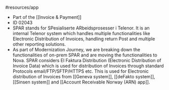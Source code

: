 #resources/app 

* Part of the [[Invoice & Payment]]
* ID 02043
* SPAR stands for SPesialiserte ARbeidsprosesser i Telenor. It is an internal Telenor system which handles multiple functionalities like Electronic Distribution of Invoices, handling return Post and multiple other reporting solutions. 
* As part of Modernization Journey, we are breaking down the functionalities of on-prem SPAR and are moving the functionalities to Nova. SPAR considers El Faktura Distribution (Electronic Distribution of Invoice Data) which is used for distribution of Invoices through standard Protocols email/FTP/SFTP/HTTPS etc. This is used for Electronic distribution of Invoices from [[Geneva system]], [[deFakto system]], [[Sinsen system]] and [[Account Receivable Norway (ARN) app]].